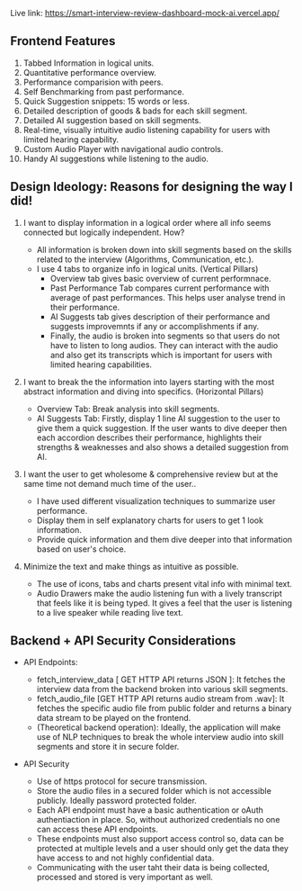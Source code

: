 Live link: https://smart-interview-review-dashboard-mock-ai.vercel.app/
## Frontend Features
1) Tabbed Information in logical units.
2) Quantitative performance overview.
3) Performance comparision with peers.
4) Self Benchmarking from past performance.
5) Quick Suggestion snippets: 15 words or less.
6) Detailed description of goods & bads for each skill segment.
7) Detailed AI suggestion based on skill segments.
8) Real-time, visually intuitive audio listening capability for users with limited hearing capability.
9) Custom Audio Player with navigational audio controls.
10) Handy AI suggestions while listening to the audio.

## Design Ideology: Reasons for designing the way I did!

1) I want to display information in a logical order where all info seems connected but logically independent. How?
    - All information is broken down into skill segments based on the skills related to the interview (Algorithms, Communication, etc.).
    - I use 4 tabs to organize info in logical units. (Vertical Pillars)
        - Overview tab gives basic overview of current performnace.
        - Past Performance Tab compares current performance with average of past performances. This helps user analyse trend in their performance.
        - AI Suggests tab gives description of their performance and suggests improvemnts if any or accomplishments if any.
        - Finally, the audio is broken into segments so that users do not have to listen to long audios. They can interact with the audio and also get its transcripts which is important for users with limited hearing capabilities.

2) I want to break the the information into layers starting with the most abstract information and diving into specifics. (Horizontal Pillars)
    - Overview Tab: Break analysis into skill segments.
    - AI Suggests Tab: Firstly, display 1 line AI suggestion to the user to give them a quick suggestion. If the user wants to dive deeper then each accordion describes their performance, highlights their strengths & weaknesses and also shows a detailed suggestion from AI.

3) I want the user to get wholesome & comprehensive review but at the same time not demand much time of the user..
    - I have used different visualization techniques to summarize user performance. 
    - Display them in self explanatory charts for users to get 1 look information.
    - Provide quick information and them dive deeper into that information based on user's choice.

4) Minimize the text and make things as intuitive as possible.
    - The use of icons, tabs and charts present vital info with minimal text.
    - Audio Drawers make the audio listening fun with a lively transcript that feels like it is being typed. It gives a feel that the user is listening to a live speaker while reading live text.


## Backend + API Security Considerations 

- API Endpoints:
    - fetch_interview_data [ GET HTTP API returns JSON ]: It fetches the interview data from the backend broken into various skill segments. 
    - fetch_audio_file [GET HTTP API returns audio stream from .wav]: It fetches the specific audio file from public folder and returns a binary data stream to be played on the frontend.
    - (Theoretical backend operation): Ideally, the application will make use of NLP techniques to break the whole interview audio into skill segments and store it in secure folder.

- API Security
    - Use of https protocol for secure transmission.
    - Store the audio files in a secured folder which is not accessible publicly. Ideally password protected folder.
    - Each API endpoint must have a basic authentication or oAuth authentiaction in place. So, without authorized credentials no one can access these API endpoints.
    - These endpoints must also support access control so, data can be protected at multiple levels and a user should only get the data they have access to and not highly confidential data.
    - Communicating with the user taht their data is being collected, processed and stored is very important as well.
